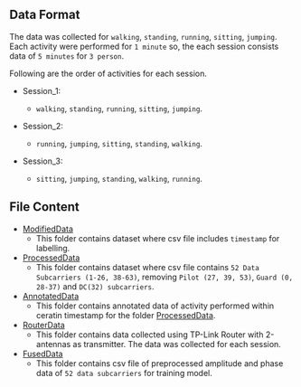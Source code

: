 ## Data Format
The data was collected for `walking`, `standing`, `running`, `sitting`, `jumping`. Each activity were performed for `1 minute` so, the each session consists data of `5 minutes` for `3 person`.

Following are the order of activities for each session.
- Session_1:
    - `walking`, `standing`, `running`, `sitting`, `jumping`.

- Session_2:
    - `running`, `jumping`, `sitting`, `standing`, `walking`.

- Session_3:
    - `sitting`, `jumping`, `standing`, `walking`, `running`.

## File Content
- [ModifiedData](./Modified%20Data/)
    - This folder contains dataset where csv file includes `timestamp` for labelling.
- [ProcessedData](./Processed%20Data/)
    - This folder contains dataset where csv file contains `52 Data Subcarriers (1-26, 38-63)`, removing `Pilot (27, 39, 53)`, `Guard (0, 28-37)` and `DC(32) subcarriers`.
- [AnnotatedData](./Annotated%20Data/)
    - This folder contains annotated data of activity performed within ceratin timestamp for the folder [ProcessedData](./Processed%20Data/).
- [RouterData](./Router%20Data/)
    - This folder contains data collected using TP-Link Router with 2-antennas as transmitter. The data was  collected for each session.
- [FusedData](./Fused%20Data/)
    - This folder contains csv file of preprocessed amplitude and phase data of `52 data subcarriers` for training model.